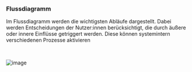 ### Flussdiagramm

Im Flussdiagramm werden die wichtigsten Abläufe dargestellt. Dabei werden Entscheidungen der Nutzer:innen berücksichtigt, die durch äußere oder innere Einflüsse getriggert werden. Diese können systemintern verschiedenen Prozesse aktivieren

<br>

![image](https://user-images.githubusercontent.com/117289466/227871693-cf5f6e93-1081-404a-92e1-e042acb3101d.png)


